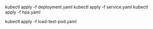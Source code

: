kubectl apply -f deployment.yaml
kubectl apply -f service.yaml
kubectl apply -f hpa.yaml

kubectl apply -f load-test-pod.yaml

